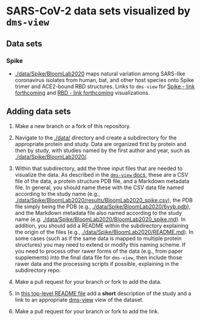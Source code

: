 # SARS-CoV-2 data sets visualized by `dms-view`

## Data sets

### Spike

* [./data/Spike/BloomLab2020](data/Spike/BloomLab2020) maps natural variation among SARS-like coronavirus isolates from human, bat, and other host species onto Spike trimer and ACE2-bound RBD structures. Links to `dms-view` for [Spike - link forthcoming]() and [RBD - link forthcoming]() visualizations.

## Adding data sets

1. Make a new branch or a fork of this repository.

2. Navigate to the [./data/](data) directory and create a subdirectory for the appropriate protein and study.
   Data are organized first by protein and then by study, with studies named by the first author and year, such as [./data/Spike/BloomLab2020/](data/Spike/BloomLab2020).

3. Within that subdirectory, add the three input files that are needed to visualize the data.
   As described in the [`dms-view` docs](https://dms-view.github.io/docs/), these are a CSV file of the data, a protein structure PDB file, and a Markdown metadata file.
   In general, you should name these with the CSV data file named according to the study name (e.g., [./data/Spike/BloomLab2020/results/BloomLab2020_spike.csv](data/Spike/BloomLab2020/results/BloomLab2020_spike.csv)), the PDB file simply being the PDB (e.g., [./data/Spike/BloomLab2020/6vyb.pdb](./data/Spike/BloomLab2020/6vyb.pdb)), and the Markdown metadata file also named according to the study name (e.g. [./data/Spike/BloomLab2020/BloomLab2020_spike.md](data/Spike/BloomLab2020/BloomLab2020_spike.md)).
   In addition, you should add a README within the subdirectory explaining the origin of the files (e.g., [./data/Spike/BloomLab2020/README.md](data/Spike/BloomLab2020/README.md)).
   In some cases (such as if the same data is mapped to multiple protein structures) you may need to extend or modify this naming scheme.
   If you need to process other rawer forms of the data (e.g., from paper supplements) into the final data file for `dms-view`, then include those rawer data and the processing scripts if possible, explaining in the subdirectory repo.

4. Make a pull request for your branch or fork to add the data.

5. In [this top-level README file](README.md) add a **short** description of the study and a link to an appropriate [dms-view](https://dms-view.github.io) view of the dataset.

6. Make a pull request for your branch or fork to add the link.
